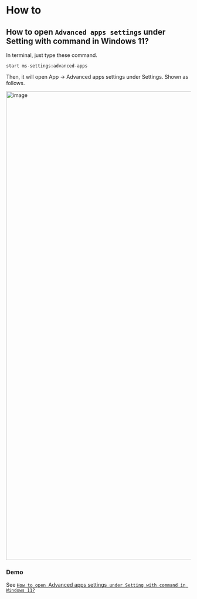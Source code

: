 # How to
## How to open `Advanced apps settings` under Setting with command in Windows 11?
In terminal, just type these command.

```
start ms-settings:advanced-apps
```

Then, it will open App -> Advanced apps settings under Settings. Shown as follows.

<img width="1277" alt="image" src="https://github.com/user-attachments/assets/2adae086-0059-48e4-a89f-21b21024c3f4" />

### Demo
See [`How to open `Advanced apps settings` under Setting with command in Windows 11?`](https://youtu.be/JWKizP7MHvE)
